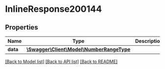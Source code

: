 # InlineResponse200144

## Properties
Name | Type | Description | Notes
------------ | ------------- | ------------- | -------------
**data** | [**\Swagger\Client\Model\NumberRangeType**](NumberRangeType.md) |  | [optional] 

[[Back to Model list]](../../README.md#documentation-for-models) [[Back to API list]](../../README.md#documentation-for-api-endpoints) [[Back to README]](../../README.md)

